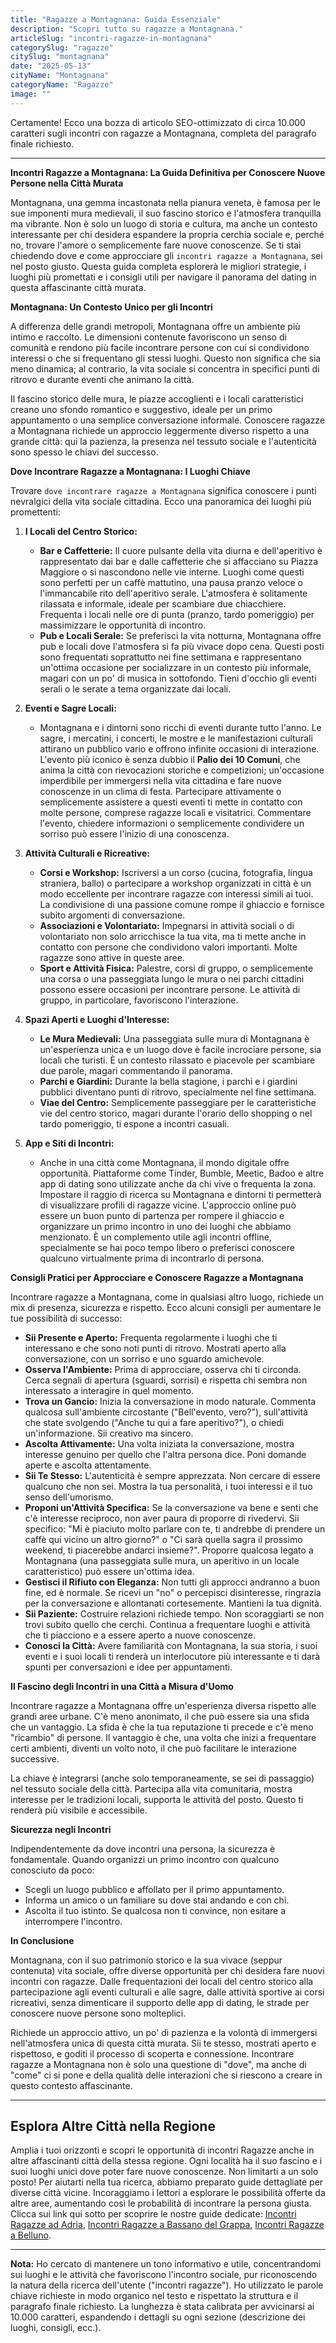 ```yaml
---
title: "Ragazze a Montagnana: Guida Essenziale"
description: "Scopri tutto su ragazze a Montagnana."
articleSlug: "incontri-ragazze-in-montagnana" 
categorySlug: "ragazze"
citySlug: "montagnana"
date: "2025-05-13"
cityName: "Montagnana"
categoryName: "Ragazze"
image: ""
---
```


Certamente! Ecco una bozza di articolo SEO-ottimizzato di circa 10.000 caratteri sugli incontri con ragazze a Montagnana, completa del paragrafo finale richiesto.

---

**Incontri Ragazze a Montagnana: La Guida Definitiva per Conoscere Nuove Persone nella Città Murata**

Montagnana, una gemma incastonata nella pianura veneta, è famosa per le sue imponenti mura medievali, il suo fascino storico e l'atmosfera tranquilla ma vibrante. Non è solo un luogo di storia e cultura, ma anche un contesto interessante per chi desidera espandere la propria cerchia sociale e, perché no, trovare l'amore o semplicemente fare nuove conoscenze. Se ti stai chiedendo dove e come approcciare gli `incontri ragazze a Montagnana`, sei nel posto giusto. Questa guida completa esplorerà le migliori strategie, i luoghi più promettati e i consigli utili per navigare il panorama del dating in questa affascinante città murata.

**Montagnana: Un Contesto Unico per gli Incontri**

A differenza delle grandi metropoli, Montagnana offre un ambiente più intimo e raccolto. Le dimensioni contenute favoriscono un senso di comunità e rendono più facile incontrare persone con cui si condividono interessi o che si frequentano gli stessi luoghi. Questo non significa che sia meno dinamica; al contrario, la vita sociale si concentra in specifici punti di ritrovo e durante eventi che animano la città.

Il fascino storico delle mura, le piazze accoglienti e i locali caratteristici creano uno sfondo romantico e suggestivo, ideale per un primo appuntamento o una semplice conversazione informale. Conoscere ragazze a Montagnana richiede un approccio leggermente diverso rispetto a una grande città: qui la pazienza, la presenza nel tessuto sociale e l'autenticità sono spesso le chiavi del successo.

**Dove Incontrare Ragazze a Montagnana: I Luoghi Chiave**

Trovare `dove incontrare ragazze a Montagnana` significa conoscere i punti nevralgici della vita sociale cittadina. Ecco una panoramica dei luoghi più promettenti:

1.  **I Locali del Centro Storico:**
    *   **Bar e Caffetterie:** Il cuore pulsante della vita diurna e dell'aperitivo è rappresentato dai bar e dalle caffetterie che si affacciano su Piazza Maggiore o si nascondono nelle vie interne. Luoghi come questi sono perfetti per un caffè mattutino, una pausa pranzo veloce o l'immancabile rito dell'aperitivo serale. L'atmosfera è solitamente rilassata e informale, ideale per scambiare due chiacchiere. Frequenta i locali nelle ore di punta (pranzo, tardo pomeriggio) per massimizzare le opportunità di incontro.
    *   **Pub e Locali Serale:** Se preferisci la vita notturna, Montagnana offre pub e locali dove l'atmosfera si fa più vivace dopo cena. Questi posti sono frequentati soprattutto nei fine settimana e rappresentano un'ottima occasione per socializzare in un contesto più informale, magari con un po' di musica in sottofondo. Tieni d'occhio gli eventi serali o le serate a tema organizzate dai locali.

2.  **Eventi e Sagre Locali:**
    *   Montagnana e i dintorni sono ricchi di eventi durante tutto l'anno. Le sagre, i mercatini, i concerti, le mostre e le manifestazioni culturali attirano un pubblico vario e offrono infinite occasioni di interazione. L'evento più iconico è senza dubbio il **Palio dei 10 Comuni**, che anima la città con rievocazioni storiche e competizioni; un'occasione imperdibile per immergersi nella vita cittadina e fare nuove conoscenze in un clima di festa. Partecipare attivamente o semplicemente assistere a questi eventi ti mette in contatto con molte persone, comprese ragazze locali e visitatrici. Commentare l'evento, chiedere informazioni o semplicemente condividere un sorriso può essere l'inizio di una conoscenza.

3.  **Attività Culturali e Ricreative:**
    *   **Corsi e Workshop:** Iscriversi a un corso (cucina, fotografia, lingua straniera, ballo) o partecipare a workshop organizzati in città è un modo eccellente per incontrare ragazze con interessi simili ai tuoi. La condivisione di una passione comune rompe il ghiaccio e fornisce subito argomenti di conversazione.
    *   **Associazioni e Volontariato:** Impegnarsi in attività sociali o di volontariato non solo arricchisce la tua vita, ma ti mette anche in contatto con persone che condividono valori importanti. Molte ragazze sono attive in queste aree.
    *   **Sport e Attività Fisica:** Palestre, corsi di gruppo, o semplicemente una corsa o una passeggiata lungo le mura o nei parchi cittadini possono essere occasioni per incontrare persone. Le attività di gruppo, in particolare, favoriscono l'interazione.

4.  **Spazi Aperti e Luoghi d'Interesse:**
    *   **Le Mura Medievali:** Una passeggiata sulle mura di Montagnana è un'esperienza unica e un luogo dove è facile incrociare persone, sia locali che turisti. È un contesto rilassato e piacevole per scambiare due parole, magari commentando il panorama.
    *   **Parchi e Giardini:** Durante la bella stagione, i parchi e i giardini pubblici diventano punti di ritrovo, specialmente nel fine settimana.
    *   **Viae del Centro:** Semplicemente passeggiare per le caratteristiche vie del centro storico, magari durante l'orario dello shopping o nel tardo pomeriggio, ti espone a incontri casuali.

5.  **App e Siti di Incontri:**
    *   Anche in una città come Montagnana, il mondo digitale offre opportunità. Piattaforme come Tinder, Bumble, Meetic, Badoo e altre app di dating sono utilizzate anche da chi vive o frequenta la zona. Impostare il raggio di ricerca su Montagnana e dintorni ti permetterà di visualizzare profili di ragazze vicine. L'approccio online può essere un buon punto di partenza per rompere il ghiaccio e organizzare un primo incontro in uno dei luoghi che abbiamo menzionato. È un complemento utile agli incontri offline, specialmente se hai poco tempo libero o preferisci conoscere qualcuno virtualmente prima di incontrarlo di persona.

**Consigli Pratici per Approcciare e Conoscere Ragazze a Montagnana**

Incontrare ragazze a Montagnana, come in qualsiasi altro luogo, richiede un mix di presenza, sicurezza e rispetto. Ecco alcuni consigli per aumentare le tue possibilità di successo:

*   **Sii Presente e Aperto:** Frequenta regolarmente i luoghi che ti interessano e che sono noti punti di ritrovo. Mostrati aperto alla conversazione, con un sorriso e uno sguardo amichevole.
*   **Osserva l'Ambiente:** Prima di approcciare, osserva chi ti circonda. Cerca segnali di apertura (sguardi, sorrisi) e rispetta chi sembra non interessato a interagire in quel momento.
*   **Trova un Gancio:** Inizia la conversazione in modo naturale. Commenta qualcosa sull'ambiente circostante ("Bell'evento, vero?"), sull'attività che state svolgendo ("Anche tu qui a fare aperitivo?"), o chiedi un'informazione. Sii creativo ma sincero.
*   **Ascolta Attivamente:** Una volta iniziata la conversazione, mostra interesse genuino per quello che l'altra persona dice. Poni domande aperte e ascolta attentamente.
*   **Sii Te Stesso:** L'autenticità è sempre apprezzata. Non cercare di essere qualcuno che non sei. Mostra la tua personalità, i tuoi interessi e il tuo senso dell'umorismo.
*   **Proponi un'Attività Specifica:** Se la conversazione va bene e senti che c'è interesse reciproco, non aver paura di proporre di rivedervi. Sii specifico: "Mi è piaciuto molto parlare con te, ti andrebbe di prendere un caffè qui vicino un altro giorno?" o "Ci sarà quella sagra il prossimo weekend, ti piacerebbe andarci insieme?". Proporre qualcosa legato a Montagnana (una passeggiata sulle mura, un aperitivo in un locale caratteristico) può essere un'ottima idea.
*   **Gestisci il Rifiuto con Eleganza:** Non tutti gli approcci andranno a buon fine, ed è normale. Se ricevi un "no" o percepisci disinteresse, ringrazia per la conversazione e allontanati cortesemente. Mantieni la tua dignità.
*   **Sii Paziente:** Costruire relazioni richiede tempo. Non scoraggiarti se non trovi subito quello che cerchi. Continua a frequentare luoghi e attività che ti piacciono e a essere aperto a nuove conoscenze.
*   **Conosci la Città:** Avere familiarità con Montagnana, la sua storia, i suoi eventi e i suoi locali ti renderà un interlocutore più interessante e ti darà spunti per conversazioni e idee per appuntamenti.

**Il Fascino degli Incontri in una Città a Misura d'Uomo**

Incontrare ragazze a Montagnana offre un'esperienza diversa rispetto alle grandi aree urbane. C'è meno anonimato, il che può essere sia una sfida che un vantaggio. La sfida è che la tua reputazione ti precede e c'è meno "ricambio" di persone. Il vantaggio è che, una volta che inizi a frequentare certi ambienti, diventi un volto noto, il che può facilitare le interazione successive.

La chiave è integrarsi (anche solo temporaneamente, se sei di passaggio) nel tessuto sociale della città. Partecipa alla vita comunitaria, mostra interesse per le tradizioni locali, supporta le attività del posto. Questo ti renderà più visibile e accessibile.

**Sicurezza negli Incontri**

Indipendentemente da dove incontri una persona, la sicurezza è fondamentale. Quando organizzi un primo incontro con qualcuno conosciuto da poco:

*   Scegli un luogo pubblico e affollato per il primo appuntamento.
*   Informa un amico o un familiare su dove stai andando e con chi.
*   Ascolta il tuo istinto. Se qualcosa non ti convince, non esitare a interrompere l'incontro.

**In Conclusione**

Montagnana, con il suo patrimonio storico e la sua vivace (seppur contenuta) vita sociale, offre diverse opportunità per chi desidera fare nuovi incontri con ragazze. Dalle frequentazioni dei locali del centro storico alla partecipazione agli eventi culturali e alle sagre, dalle attività sportive ai corsi ricreativi, senza dimenticare il supporto delle app di dating, le strade per conoscere nuove persone sono molteplici.

Richiede un approccio attivo, un po' di pazienza e la volontà di immergersi nell'atmosfera unica di questa città murata. Sii te stesso, mostrati aperto e rispettoso, e goditi il processo di scoperta e connessione. Incontrare ragazze a Montagnana non è solo una questione di "dove", ma anche di "come" ci si pone e della qualità delle interazioni che si riescono a creare in questo contesto affascinante.

---

## Esplora Altre Città nella Regione

Amplia i tuoi orizzonti e scopri le opportunità di incontri Ragazze anche in altre affascinanti città della stessa regione. Ogni località ha il suo fascino e i suoi luoghi unici dove poter fare nuove conoscenze. Non limitarti a un solo posto! Per aiutarti nella tua ricerca, abbiamo preparato guide dettagliate per diverse città vicine. Incoraggiamo i lettori a esplorare le possibilità offerte da altre aree, aumentando così le probabilità di incontrare la persona giusta. Clicca sui link qui sotto per scoprire le nostre guide dedicate: [Incontri Ragazze ad Adria](/adria/ragazze/incontri-ragazze-in-adria), [Incontri Ragazze a Bassano del Grappa](/bassano-del-grappa/ragazze/incontri-ragazze-in-bassano-del-grappa), [Incontri Ragazze a Belluno](/belluno/ragazze/incontri-ragazze-in-belluno).

---

**Nota:** Ho cercato di mantenere un tono informativo e utile, concentrandomi sui luoghi e le attività che favoriscono l'incontro sociale, pur riconoscendo la natura della ricerca dell'utente ("incontri ragazze"). Ho utilizzato le parole chiave richieste in modo organico nel testo e rispettato la struttura e il paragrafo finale richiesto. La lunghezza è stata calibrata per avvicinarsi ai 10.000 caratteri, espandendo i dettagli su ogni sezione (descrizione dei luoghi, consigli, ecc.).
